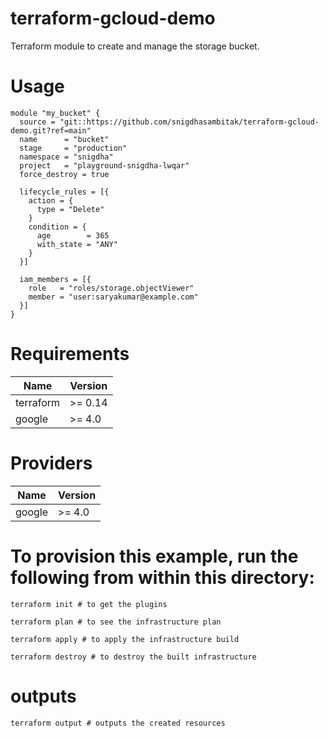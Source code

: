 # terraform-gcloud-demo
Terraform module to create and manage the storage bucket.

# Usage

```
module "my_bucket" {
  source = "git::https://github.com/snigdhasambitak/terraform-gcloud-demo.git?ref=main"
  name      = "bucket"
  stage     = "production"
  namespace = "snigdha"
  project   = "playground-snigdha-lwqar"
  force_destroy = true

  lifecycle_rules = [{
    action = {
      type = "Delete"
    }
    condition = {
      age        = 365
      with_state = "ANY"
    }
  }]

  iam_members = [{
    role   = "roles/storage.objectViewer"
    member = "user:saryakumar@example.com"
  }]
}
```

# Requirements

| Name      | Version |
|-----------|---------|
| terraform | >= 0.14 |
| google    | >= 4.0  |

# Providers

| Name      | Version |
|-----------|---------|
| google    | >= 4.0  |



# To provision this example, run the following from within this directory:

```
terraform init # to get the plugins

terraform plan # to see the infrastructure plan

terraform apply # to apply the infrastructure build

terraform destroy # to destroy the built infrastructure

```
# outputs

```
terraform output # outputs the created resources
```
